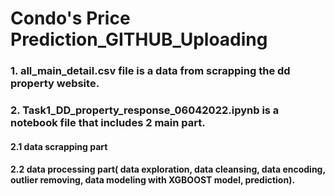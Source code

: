# Condo's Price Prediction_GITHUB_Uploading
### 1. all_main_detail.csv file is a data from scrapping the dd property website.
### 2. Task1_DD_property_response_06042022.ipynb is a notebook file that includes 2 main part.
#### 2.1 data scrapping part
#### 2.2 data processing part( data exploration, data cleansing, data encoding, outlier removing, data modeling with XGBOOST model, prediction).
